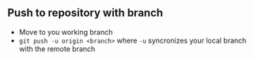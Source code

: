 ## Push to repository with branch
- Move to you working branch
- `git push -u origin <branch>`
    where `-u` syncronizes your local branch with the remote branch
